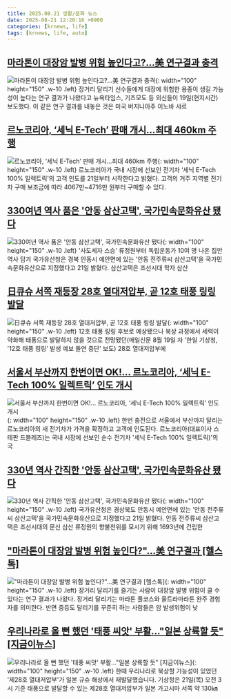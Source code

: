 ```yaml
---
title: 2025.08.21 생활/문화 뉴스
date: 2025-08-21 12:20:16 +0900
categories: [krnews, life]
tags: [krnews, life, auto]
---
```

## [마라톤이 대장암 발병 위험 높인다고?…美 연구결과 충격](https://n.news.naver.com/mnews/article/092/0002386963)

![마라톤이 대장암 발병 위험 높인다고?…美 연구결과 충격](https://mimgnews.pstatic.net/image/origin/092/2025/08/20/2386963.jpg?type=nf220_150){: width="100" height="150" .w-10 .left}
장거리 달리기 선수들에게 대장에 위험한 용종이 생길 가능성이 높다는 연구 결과가 나왔다고 뉴욕타임스, 기즈모도 등 외신들이 19일(현지시간) 보도했다. 이 같은 연구 결과를 내놓은 것은 미국 버지니아주 이노바 샤르

## [르노코리아, ‘세닉 E-Tech’ 판매 개시…최대 460km 주행](https://n.news.naver.com/mnews/article/011/0004523368)

![르노코리아, ‘세닉 E-Tech’ 판매 개시…최대 460km 주행](https://mimgnews.pstatic.net/image/origin/011/2025/08/21/4523368.jpg?type=nf220_150){: width="100" height="150" .w-10 .left}
르노코리아가 국내 시장에 선보인 전기차 ‘세닉 E-Tech 100% 일렉트릭’의 고객 인도를 21일부터 시작한다고 밝혔다. 고객의 거주 지역별 전기차 구매 보조금에 따라 4067만~4716만 원부터 구매할 수 있다.

## [330여년 역사 품은 '안동 삼산고택', 국가민속문화유산 됐다](https://n.news.naver.com/mnews/article/001/0015577282)

![330여년 역사 품은 '안동 삼산고택', 국가민속문화유산 됐다](https://mimgnews.pstatic.net/image/origin/001/2025/08/21/15577282.jpg?type=nf220_150){: width="100" height="150" .w-10 .left}
'사도세자 스승' 류정원부터 독립운동가 10여 명 나온 집안 역사 담겨 국가유산청은 경북 안동시 예안면에 있는 '안동 전주류씨 삼산고택'을 국가민속문화유산으로 지정했다고 21일 밝혔다. 삼산고택은 조선시대 학자 삼산

## [日큐슈 서쪽 재등장 28호 열대저압부, 곧 12호 태풍 링링 발달](https://n.news.naver.com/mnews/article/088/0000965574)

![日큐슈 서쪽 재등장 28호 열대저압부, 곧 12호 태풍 링링 발달](https://mimgnews.pstatic.net/image/origin/088/2025/08/21/965574.jpg?type=nf220_150){: width="100" height="150" .w-10 .left}
12호 태풍 링링 후보로 예상됐으나 북상 과정에서 세력이 약화해 태풍으로 발달하지 않을 것으로 전망됐던(매일신문 8월 19일 자 '한일 기상청, '12호 태풍 링링' 발생 예보 돌연 중단' 보도) 28호 열대저압부에

## [서울서 부산까지 한번이면 OK!… 르노코리아, ‘세닉 E-Tech 100% 일렉트릭’ 인도 개시](https://n.news.naver.com/mnews/article/277/0005640143)

![서울서 부산까지 한번이면 OK!… 르노코리아, ‘세닉 E-Tech 100% 일렉트릭’ 인도 개시](https://mimgnews.pstatic.net/image/origin/277/2025/08/21/5640143.jpg?type=nf220_150){: width="100" height="150" .w-10 .left}
한번 충전으로 서울에서 부산까지 달리는 르노코리아의 새 전기차가 가격을 확정하고 고객에 인도된다. 르노코리아(대표이사 스테판 드블레즈)는 국내 시장에 선보인 순수 전기차 '세닉 E-Tech 100% 일렉트릭)'의 국

## [330년 역사 간직한 '안동 삼산고택', 국가민속문화유산 됐다](https://n.news.naver.com/mnews/article/008/0005238954)

![330년 역사 간직한 '안동 삼산고택', 국가민속문화유산 됐다](https://mimgnews.pstatic.net/image/origin/008/2025/08/21/5238954.jpg?type=nf220_150){: width="100" height="150" .w-10 .left}
국가유산청은 경상북도 안동시 예안면에 있는 '안동 전주류씨 삼산고택'을 국가민속문화유산으로 지정했다고 21일 밝혔다. 안동 전주류씨 삼산고택은 조선시대의 문신 삼산 류정원의 향불천위를 모시기 위해 1693년에 건립한

## ["마라톤이 대장암 발병 위험 높인다?"…美 연구결과 [헬스톡]](https://n.news.naver.com/mnews/article/014/0005394469)

!["마라톤이 대장암 발병 위험 높인다?"…美 연구결과 [헬스톡]](https://mimgnews.pstatic.net/image/origin/014/2025/08/21/5394469.jpg?type=nf220_150){: width="100" height="150" .w-10 .left}
장거리 달리기를 즐기는 사람이 대장암 발병 위험이 클 수 있다는 연구 결과가 나왔다. 장거리 달리기는 마라톤 풀코스와 울트라마라톤 완주 경험자를 의미한다. 반면 중등도 달리기를 꾸준히 하는 사람들은 암 발생위험이 낮

## [우리나라로 올 뻔 했던 '태풍 씨앗' 부활..."일본 상륙할 듯" [지금이뉴스]](https://n.news.naver.com/mnews/article/052/0002235807)

![우리나라로 올 뻔 했던 '태풍 씨앗' 부활..."일본 상륙할 듯" [지금이뉴스]](https://mimgnews.pstatic.net/image/origin/052/2025/08/21/2235807.jpg?type=nf220_150){: width="100" height="150" .w-10 .left}
한때 우리나라로 북상할 가능성이 있었던 '제28호 열대저압부'가 일본 규슈 해상에서 재발달했습니다. 기상청은 21일(목) 오전 3시 기준 태풍으로 발달할 수 있는 제28호 열대저압부가 일본 가고시마 서쪽 약 130㎞

